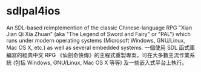 sdlpal4ios
==========

An SDL-based reimplemention of the classic Chinese-language RPG "Xian Jian Qi Xia Zhuan" (aka "The Legend of Sword and Fairy" or "PAL") which runs under modern operating systems (Microsoft Windows, GNU/Linux, Mac OS X, etc.) as well as several embedded systems. 一個使用 SDL 函式庫編寫的經典中文 RPG 《仙劍奇俠傳》的主程式重製專案，可在大多數主流作業系統 (包括 Windows, GNU/Linux, Mac OS X 等等) 及一些嵌入式平台上執行。